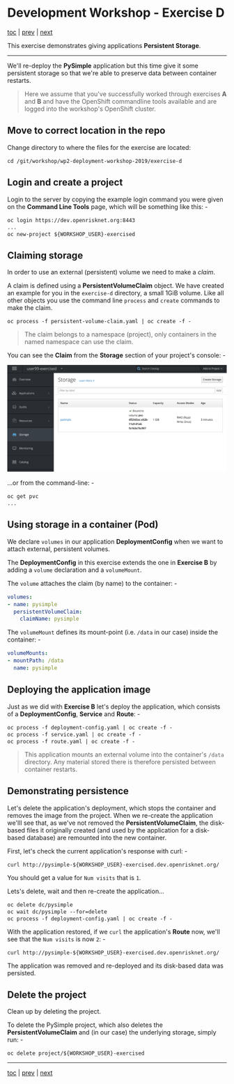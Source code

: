 # Development Workshop - Exercise D

[toc](../README.md) | [prev](../tutorial-3/README.md) | [next](../tutorial-4/README.md)

This exercise demonstrates giving applications **Persistent Storage**.

---

We'll re-deploy the **PySimple** application but this time give it some
persistent storage so that we're able to preserve data between container
restarts.

>   Here we assume that you've successfully worked through exercises **A**
    and **B** and have the OpenShift commandline tools available and are
    logged into the workshop's OpenShift cluster.

## Move to correct location in the repo

Change directory to where the files for the exercise are located:

    cd /git/workshop/wp2-deployment-workshop-2019/exercise-d

## Login and create a project
Login to the server by copying the example login command you were given on the
**Command Line Tools** page, which will be something like this: -

    oc login https://dev.openrisknet.org:8443
    ...
    oc new-project ${WORKSHOP_USER}-exercised

## Claiming storage
In order to use an external (persistent) volume we need to make a _claim_.

A claim is defined using a **PersistentVolumeClaim** object. We have
created an example for you in the `exercise-d` directory, a small 1GiB
volume. Like all other objects you use the command line `process` and
`create` commands to make the claim.

    oc process -f persistent-volume-claim.yaml | oc create -f -

>   The claim belongs to a namespace (project), only containers in the named
    namespace can use the claim.

You can see the **Claim** from the **Storage** section of your project's
console: -

![](screen-1.png)

...or from the command-line: -

    oc get pvc
    ...
    
## Using storage in a container (Pod)
We declare `volumes` in our application **DeploymentConfig** when we want to
attach external, persistent volumes.

The **DeploymentConfig** in this exercise extends the one in **Exercise B**
by adding a `volume` declaration and a `volumeMount`.

The `volume` attaches the claim (by name) to the container: -

```yaml
volumes:
- name: pysimple
  persistentVolumeClaim:
    claimName: pysimple
```

The `volumeMount` defines its mount-point (i.e. `/data` in our case)
inside the container: -

```yaml
volumeMounts:
- mountPath: /data
  name: pysimple
```

## Deploying the application image
Just as we did with **Exercise B** let's deploy the application, which consists
of a **DeploymentConfig**, **Service** and **Route**: -

    oc process -f deployment-config.yaml | oc create -f -
    oc process -f service.yaml | oc create -f -
    oc process -f route.yaml | oc create -f -

>   This application mounts an external volume into the container's
    `/data` directory. Any material stored there is therefore persisted
    between container restarts.

## Demonstrating persistence
Let's delete the application's deployment, which stops the container and
removes the image from the project. When we re-create the application
we'lll see that, as we've not removed the **PersistentVolumeClaim**, the
disk-based files it originally created (and used by the application for a
disk-based database) are remounted into the new container.

First, let's check the current application's response with curl: -

    curl http://pysimple-${WORKSHOP_USER}-exercised.dev.openrisknet.org/

You should get a value for `Num visits` that is `1`.

Lets's delete, wait and then re-create the application...

    oc delete dc/pysimple
    oc wait dc/pysimple --for=delete
    oc process -f deployment-config.yaml | oc create -f -

With the application restored, if we `curl` the application's **Route** now,
we'll see that the `Num visits` is now `2`: -

    curl http://pysimple-${WORKSHOP_USER}-exercised.dev.openrisknet.org/

The application was removed and re-deployed and its disk-based data was
persisted.

## Delete the project
Clean up by deleting the project.

To delete the PySimple project, which also deletes the **PersistentVolumeClaim**
and (in our case) the underlying storage, simply run: -

    oc delete project/${WORKSHOP_USER}-exercised

---

[toc](../README.md) | [prev](../tutorial-3/README.md) | [next](../tutorial-4/README.md)
